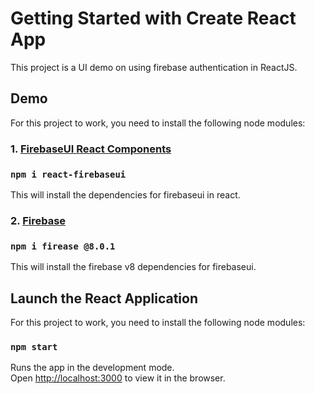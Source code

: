 # Getting Started with Create React App
This project is a UI demo on using firebase authentication in ReactJS.

## Demo
For this project to work, you need to install the following node modules:

### 1. [FirebaseUI React Components](https://www.npmjs.com/package/firebaseui)
### `npm i react-firebaseui`
This will install the dependencies for firebaseui in react.

### 2. [Firebase](https://www.npmjs.com/package/firebase/v/8.0.1)
### `npm i firease @8.0.1`
This will install the firebase v8 dependencies for firebaseui.


## Launch the React Application
For this project to work, you need to install the following node modules:
### `npm start`
Runs the app in the development mode.\
Open [http://localhost:3000](http://localhost:3000) to view it in the browser.


